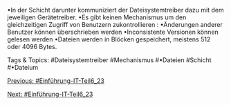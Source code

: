•In der Schicht darunter kommuniziert der Dateisystemtreiber dazu mit dem jeweiligen Gerätetreiber. 
•Es gibt keinen Mechanismus um den gleichzeitigen Zugriff von Benutzern zukontrollieren :
•Änderungen anderer Benutzer können überschrieben werden
•Inconsistente Versionen können gelesen werden
•Dateien werden in Blöcken gespeichert, meistens 512 oder 4096 Bytes. 

   Tags & Topics:
   #Dateisystemtreiber
   #Mechanismus
   #•Dateien
   #Schicht
   #•Dateium

[Previous: #Einführung-IT-Teil6_23](Einführung-IT-Teil6_23.md)

[Next: #Einführung-IT-Teil6_23](Einführung-IT-Teil6_23.md)